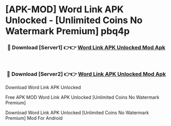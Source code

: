 # [APK-MOD] Word Link APK Unlocked - [Unlimited Coins No Watermark Premium] pbq4p



<div align="center">
<h3>🔴 Download [Server1] 👉👉 <a href="https://momento.my/?title=Word_Link_APK_Unlocked">Word Link APK Unlocked Mod Apk</a></h3><br>

<h3>🔴 Download [Server2] 👉👉 <a href="https://momento.my/?title=Word_Link_APK_Unlocked">Word Link APK Unlocked Mod Apk</a></h3>
</div>



Download Word Link APK Unlocked 

Free APK MOD Word Link APK Unlocked [Unlimited Coins No Watermark Premium]

Download Word Link APK Unlocked [Unlimited Coins No Watermark Premium] Mod For Android
